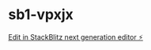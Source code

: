 # sb1-vpxjx

[Edit in StackBlitz next generation editor ⚡️](https://stackblitz.com/~/github.com/nethum3/sb1-vpxjx)